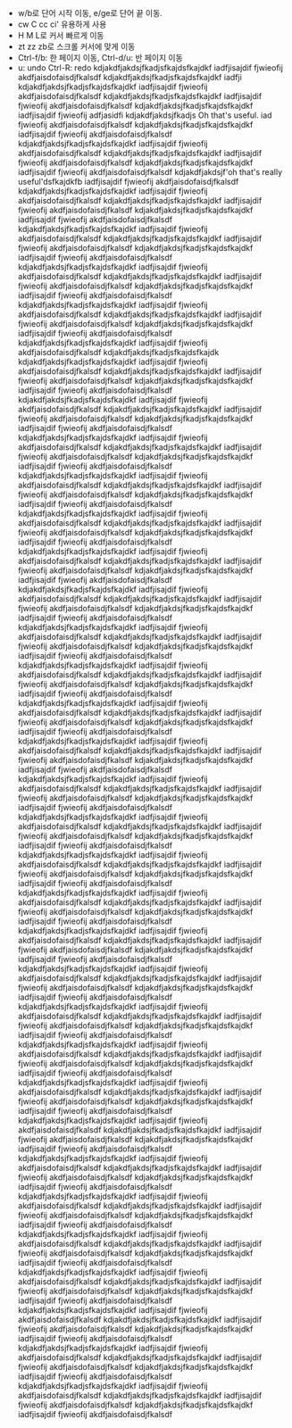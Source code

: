 - w/b로 단어 시작 이동, e/ge로 단어 끝 이동.
- cw C cc ci' 유용하게 사용
- H M L로 커서 빠르게 이동
- zt zz zb로 스크롤 커서에 맞게 이동
- Ctrl-f/b: 한 페이지 이동, Ctrl-d/u: 반 페이지 이동
- u: undo Ctrl-R: redo
kdjakdfjakdsjfkadjsfkajdsfkajdkf iadfjisajdif fjwieofij akdfjaisdofaisdjfkalsdf
kdjakdfjakdsjfkadjsfkajdsfkajdkf iadfji
kdjakdfjakdsjfkadjsfkajdsfkajdkf iadfjisajdif fjwieofij akdfjaisdofaisdjfkalsdf
kdjakdfjakdsjfkadjsfkajdsfkajdkf iadfjisajdif fjwieofij akdfjaisdofaisdjfkalsdf
kdjakdfjakdsjfkadjsfkajdsfkajdkf iadfjisajdif fjwieofij adfjasidfi
kdjakdfjakdsjfkadjs Oh that's useful.
 iad fjwieofij akdfjaisdofaisdjfkalsdf
kdjakdfjakdsjfkadjsfkajdsfkajdkf iadfjisajdif fjwieofij akdfjaisdofaisdjfkalsdf
kdjakdfjakdsjfkadjsfkajdsfkajdkf iadfjisajdif fjwieofij akdfjaisdofaisdjfkalsdf
kdjakdfjakdsjfkadjsfkajdsfkajdkf iadfjisajdif fjwieofij akdfjaisdofaisdjfkalsdf
kdjakdfjakdsjfkadjsfkajdsfkajdkf iadfjisajdif fjwieofij akdfjaisdofaisdjfkalsdf
kdjakdfjakdsjf'oh that's really useful'dsfkajdkfb iadfjisajdif fjwieofij akdfjaisdofaisdjfkalsdf
kdjakdfjakdsjfkadjsfkajdsfkajdkf iadfjisajdif fjwieofij akdfjaisdofaisdjfkalsdf
kdjakdfjakdsjfkadjsfkajdsfkajdkf iadfjisajdif fjwieofij akdfjaisdofaisdjfkalsdf
kdjakdfjakdsjfkadjsfkajdsfkajdkf iadfjisajdif fjwieofij akdfjaisdofaisdjfkalsdf
kdjakdfjakdsjfkadjsfkajdsfkajdkf iadfjisajdif fjwieofij akdfjaisdofaisdjfkalsdf
kdjakdfjakdsjfkadjsfkajdsfkajdkf iadfjisajdif fjwieofij akdfjaisdofaisdjfkalsdf
kdjakdfjakdsjfkadjsfkajdsfkajdkf iadfjisajdif fjwieofij akdfjaisdofaisdjfkalsdf
kdjakdfjakdsjfkadjsfkajdsfkajdkf iadfjisajdif fjwieofij akdfjaisdofaisdjfkalsdf
kdjakdfjakdsjfkadjsfkajdsfkajdkf iadfjisajdif fjwieofij akdfjaisdofaisdjfkalsdf
kdjakdfjakdsjfkadjsfkajdsfkajdkf iadfjisajdif fjwieofij akdfjaisdofaisdjfkalsdf
kdjakdfjakdsjfkadjsfkajdsfkajdkf iadfjisajdif fjwieofij akdfjaisdofaisdjfkalsdf
kdjakdfjakdsjfkadjsfkajdsfkajdkf iadfjisajdif fjwieofij akdfjaisdofaisdjfkalsdf
kdjakdfjakdsjfkadjsfkajdsfkajdkf iadfjisajdif fjwieofij akdfjaisdofaisdjfkalsdf
kdjakdfjakdsjfkadjsfkajdsfkajdkf iadfjisajdif fjwieofij akdfjaisdofaisdjfkalsdf
kdjakdfjakdsjfkadjsfkajdsfkajdk
kdjakdfjakdsjfkadjsfkajdsfkajdkf iadfjisajdif fjwieofij akdfjaisdofaisdjfkalsdf
kdjakdfjakdsjfkadjsfkajdsfkajdkf iadfjisajdif fjwieofij akdfjaisdofaisdjfkalsdf
kdjakdfjakdsjfkadjsfkajdsfkajdkf iadfjisajdif fjwieofij akdfjaisdofaisdjfkalsdf
kdjakdfjakdsjfkadjsfkajdsfkajdkf iadfjisajdif fjwieofij akdfjaisdofaisdjfkalsdf
kdjakdfjakdsjfkadjsfkajdsfkajdkf iadfjisajdif fjwieofij akdfjaisdofaisdjfkalsdf
kdjakdfjakdsjfkadjsfkajdsfkajdkf iadfjisajdif fjwieofij akdfjaisdofaisdjfkalsdf
kdjakdfjakdsjfkadjsfkajdsfkajdkf iadfjisajdif fjwieofij akdfjaisdofaisdjfkalsdf
kdjakdfjakdsjfkadjsfkajdsfkajdkf iadfjisajdif fjwieofij akdfjaisdofaisdjfkalsdf
kdjakdfjakdsjfkadjsfkajdsfkajdkf iadfjisajdif fjwieofij akdfjaisdofaisdjfkalsdf
kdjakdfjakdsjfkadjsfkajdsfkajdkf iadfjisajdif fjwieofij akdfjaisdofaisdjfkalsdf
kdjakdfjakdsjfkadjsfkajdsfkajdkf iadfjisajdif fjwieofij akdfjaisdofaisdjfkalsdf
kdjakdfjakdsjfkadjsfkajdsfkajdkf iadfjisajdif fjwieofij akdfjaisdofaisdjfkalsdf
kdjakdfjakdsjfkadjsfkajdsfkajdkf iadfjisajdif fjwieofij akdfjaisdofaisdjfkalsdf
kdjakdfjakdsjfkadjsfkajdsfkajdkf iadfjisajdif fjwieofij akdfjaisdofaisdjfkalsdf
kdjakdfjakdsjfkadjsfkajdsfkajdkf iadfjisajdif fjwieofij akdfjaisdofaisdjfkalsdf
kdjakdfjakdsjfkadjsfkajdsfkajdkf iadfjisajdif fjwieofij akdfjaisdofaisdjfkalsdf
kdjakdfjakdsjfkadjsfkajdsfkajdkf iadfjisajdif fjwieofij akdfjaisdofaisdjfkalsdf
kdjakdfjakdsjfkadjsfkajdsfkajdkf iadfjisajdif fjwieofij akdfjaisdofaisdjfkalsdf
kdjakdfjakdsjfkadjsfkajdsfkajdkf iadfjisajdif fjwieofij akdfjaisdofaisdjfkalsdf
kdjakdfjakdsjfkadjsfkajdsfkajdkf iadfjisajdif fjwieofij akdfjaisdofaisdjfkalsdf
kdjakdfjakdsjfkadjsfkajdsfkajdkf iadfjisajdif fjwieofij akdfjaisdofaisdjfkalsdf
kdjakdfjakdsjfkadjsfkajdsfkajdkf iadfjisajdif fjwieofij akdfjaisdofaisdjfkalsdf
kdjakdfjakdsjfkadjsfkajdsfkajdkf iadfjisajdif fjwieofij akdfjaisdofaisdjfkalsdf
kdjakdfjakdsjfkadjsfkajdsfkajdkf iadfjisajdif fjwieofij akdfjaisdofaisdjfkalsdf
kdjakdfjakdsjfkadjsfkajdsfkajdkf iadfjisajdif fjwieofij akdfjaisdofaisdjfkalsdf
kdjakdfjakdsjfkadjsfkajdsfkajdkf iadfjisajdif fjwieofij akdfjaisdofaisdjfkalsdf
kdjakdfjakdsjfkadjsfkajdsfkajdkf iadfjisajdif fjwieofij akdfjaisdofaisdjfkalsdf
kdjakdfjakdsjfkadjsfkajdsfkajdkf iadfjisajdif fjwieofij akdfjaisdofaisdjfkalsdf
kdjakdfjakdsjfkadjsfkajdsfkajdkf iadfjisajdif fjwieofij akdfjaisdofaisdjfkalsdf
kdjakdfjakdsjfkadjsfkajdsfkajdkf iadfjisajdif fjwieofij akdfjaisdofaisdjfkalsdf
kdjakdfjakdsjfkadjsfkajdsfkajdkf iadfjisajdif fjwieofij akdfjaisdofaisdjfkalsdf
kdjakdfjakdsjfkadjsfkajdsfkajdkf iadfjisajdif fjwieofij akdfjaisdofaisdjfkalsdf
kdjakdfjakdsjfkadjsfkajdsfkajdkf iadfjisajdif fjwieofij akdfjaisdofaisdjfkalsdf
kdjakdfjakdsjfkadjsfkajdsfkajdkf iadfjisajdif fjwieofij akdfjaisdofaisdjfkalsdf
kdjakdfjakdsjfkadjsfkajdsfkajdkf iadfjisajdif fjwieofij akdfjaisdofaisdjfkalsdf
kdjakdfjakdsjfkadjsfkajdsfkajdkf iadfjisajdif fjwieofij akdfjaisdofaisdjfkalsdf
kdjakdfjakdsjfkadjsfkajdsfkajdkf iadfjisajdif fjwieofij akdfjaisdofaisdjfkalsdf
kdjakdfjakdsjfkadjsfkajdsfkajdkf iadfjisajdif fjwieofij akdfjaisdofaisdjfkalsdf
kdjakdfjakdsjfkadjsfkajdsfkajdkf iadfjisajdif fjwieofij akdfjaisdofaisdjfkalsdf
kdjakdfjakdsjfkadjsfkajdsfkajdkf iadfjisajdif fjwieofij akdfjaisdofaisdjfkalsdf
kdjakdfjakdsjfkadjsfkajdsfkajdkf iadfjisajdif fjwieofij akdfjaisdofaisdjfkalsdf
kdjakdfjakdsjfkadjsfkajdsfkajdkf iadfjisajdif fjwieofij akdfjaisdofaisdjfkalsdf
kdjakdfjakdsjfkadjsfkajdsfkajdkf iadfjisajdif fjwieofij akdfjaisdofaisdjfkalsdf
kdjakdfjakdsjfkadjsfkajdsfkajdkf iadfjisajdif fjwieofij akdfjaisdofaisdjfkalsdf
kdjakdfjakdsjfkadjsfkajdsfkajdkf iadfjisajdif fjwieofij akdfjaisdofaisdjfkalsdf
kdjakdfjakdsjfkadjsfkajdsfkajdkf iadfjisajdif fjwieofij akdfjaisdofaisdjfkalsdf
kdjakdfjakdsjfkadjsfkajdsfkajdkf iadfjisajdif fjwieofij akdfjaisdofaisdjfkalsdf
kdjakdfjakdsjfkadjsfkajdsfkajdkf iadfjisajdif fjwieofij akdfjaisdofaisdjfkalsdf
kdjakdfjakdsjfkadjsfkajdsfkajdkf iadfjisajdif fjwieofij akdfjaisdofaisdjfkalsdf
kdjakdfjakdsjfkadjsfkajdsfkajdkf iadfjisajdif fjwieofij akdfjaisdofaisdjfkalsdf
kdjakdfjakdsjfkadjsfkajdsfkajdkf iadfjisajdif fjwieofij akdfjaisdofaisdjfkalsdf
kdjakdfjakdsjfkadjsfkajdsfkajdkf iadfjisajdif fjwieofij akdfjaisdofaisdjfkalsdf
kdjakdfjakdsjfkadjsfkajdsfkajdkf iadfjisajdif fjwieofij akdfjaisdofaisdjfkalsdf
kdjakdfjakdsjfkadjsfkajdsfkajdkf iadfjisajdif fjwieofij akdfjaisdofaisdjfkalsdf
kdjakdfjakdsjfkadjsfkajdsfkajdkf iadfjisajdif fjwieofij akdfjaisdofaisdjfkalsdf
kdjakdfjakdsjfkadjsfkajdsfkajdkf iadfjisajdif fjwieofij akdfjaisdofaisdjfkalsdf
kdjakdfjakdsjfkadjsfkajdsfkajdkf iadfjisajdif fjwieofij akdfjaisdofaisdjfkalsdf
kdjakdfjakdsjfkadjsfkajdsfkajdkf iadfjisajdif fjwieofij akdfjaisdofaisdjfkalsdf
kdjakdfjakdsjfkadjsfkajdsfkajdkf iadfjisajdif fjwieofij akdfjaisdofaisdjfkalsdf
kdjakdfjakdsjfkadjsfkajdsfkajdkf iadfjisajdif fjwieofij akdfjaisdofaisdjfkalsdf
kdjakdfjakdsjfkadjsfkajdsfkajdkf iadfjisajdif fjwieofij akdfjaisdofaisdjfkalsdf
kdjakdfjakdsjfkadjsfkajdsfkajdkf iadfjisajdif fjwieofij akdfjaisdofaisdjfkalsdf
kdjakdfjakdsjfkadjsfkajdsfkajdkf iadfjisajdif fjwieofij akdfjaisdofaisdjfkalsdf
kdjakdfjakdsjfkadjsfkajdsfkajdkf iadfjisajdif fjwieofij akdfjaisdofaisdjfkalsdf
kdjakdfjakdsjfkadjsfkajdsfkajdkf iadfjisajdif fjwieofij akdfjaisdofaisdjfkalsdf
kdjakdfjakdsjfkadjsfkajdsfkajdkf iadfjisajdif fjwieofij akdfjaisdofaisdjfkalsdf
kdjakdfjakdsjfkadjsfkajdsfkajdkf iadfjisajdif fjwieofij akdfjaisdofaisdjfkalsdf
kdjakdfjakdsjfkadjsfkajdsfkajdkf iadfjisajdif fjwieofij akdfjaisdofaisdjfkalsdf
kdjakdfjakdsjfkadjsfkajdsfkajdkf iadfjisajdif fjwieofij akdfjaisdofaisdjfkalsdf
kdjakdfjakdsjfkadjsfkajdsfkajdkf iadfjisajdif fjwieofij akdfjaisdofaisdjfkalsdf
kdjakdfjakdsjfkadjsfkajdsfkajdkf iadfjisajdif fjwieofij akdfjaisdofaisdjfkalsdf
kdjakdfjakdsjfkadjsfkajdsfkajdkf iadfjisajdif fjwieofij akdfjaisdofaisdjfkalsdf
kdjakdfjakdsjfkadjsfkajdsfkajdkf iadfjisajdif fjwieofij akdfjaisdofaisdjfkalsdf
kdjakdfjakdsjfkadjsfkajdsfkajdkf iadfjisajdif fjwieofij akdfjaisdofaisdjfkalsdf
kdjakdfjakdsjfkadjsfkajdsfkajdkf iadfjisajdif fjwieofij akdfjaisdofaisdjfkalsdf
kdjakdfjakdsjfkadjsfkajdsfkajdkf iadfjisajdif fjwieofij akdfjaisdofaisdjfkalsdf
kdjakdfjakdsjfkadjsfkajdsfkajdkf iadfjisajdif fjwieofij akdfjaisdofaisdjfkalsdf
kdjakdfjakdsjfkadjsfkajdsfkajdkf iadfjisajdif fjwieofij akdfjaisdofaisdjfkalsdf
kdjakdfjakdsjfkadjsfkajdsfkajdkf iadfjisajdif fjwieofij akdfjaisdofaisdjfkalsdf
kdjakdfjakdsjfkadjsfkajdsfkajdkf iadfjisajdif fjwieofij akdfjaisdofaisdjfkalsdf
kdjakdfjakdsjfkadjsfkajdsfkajdkf iadfjisajdif fjwieofij akdfjaisdofaisdjfkalsdf
kdjakdfjakdsjfkadjsfkajdsfkajdkf iadfjisajdif fjwieofij akdfjaisdofaisdjfkalsdf
kdjakdfjakdsjfkadjsfkajdsfkajdkf iadfjisajdif fjwieofij akdfjaisdofaisdjfkalsdf
kdjakdfjakdsjfkadjsfkajdsfkajdkf iadfjisajdif fjwieofij akdfjaisdofaisdjfkalsdf
